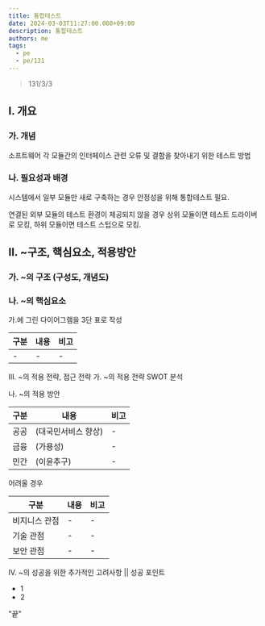 ```yaml
---
title: 통합테스트
date: 2024-03-03T11:27:00.000+09:00
description: 통합테스트
authors: me
tags:
  - pe
  - pe/131
---
```


> 131/3/3

## I. 개요

### 가. 개념

소프트웨어 각 모듈간의 인터페이스 관련 오류 및 결함을 찾아내기 위한 테스트 방법

### 나. 필요성과 배경

시스템에서 일부 모듈만 새로 구축하는 경우 안정성을 위해 통합테스트 필요.

연결된 외부 모듈의 테스트 환경이 제공되지 않을 경우 상위 모듈이면 테스트 드라이버로 모킹, 하위 모듈이면 테스트 스텁으로 모킹.

## II. ~구조, 핵심요소, 적용방안

### 가. ~의 구조 (구성도, 개념도)

### 나. ~의 핵심요소

가.에 그린 다이어그램을 3단 표로 작성

| 구분 | 내용 | 비고 |
| ---- | ---- | ---- |
| -    | -    | -    |

III. ~의 적용 전략, 접근 전략
가. ~의 적용 전략
SWOT 분석

나. ~의 적용 방안

| 구분 | 내용                | 비고 |
| ---- | ------------------- | ---- |
| 공공 | (대국민서비스 향상) | -    |
| 금융 | (가용성)            | -    |
| 민간 | (이윤추구)          | -    |

어려울 경우

| 구분          | 내용 | 비고 |
| ------------- | ---- | ---- |
| 비지니스 관점 | -    | -    |
| 기술 관점     | -    | -    |
| 보안 관점     | -    | -    |

IV. ~의 성공을 위한 추가적인 고려사항 || 성공 포인트

- 1
- 2

"끝"
